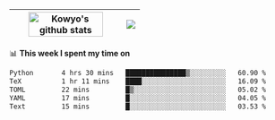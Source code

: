 | <a href="https://github.com/anuraghazra/github-readme-stats"><img width="85%" src="https://github-readme-stats.vercel.app/api?username=kowyo&show_icons=true&hide_border=true&theme=transparent" alt="Kowyo's github stats" /></a> | <a href="https://github.com/anuraghazra/github-readme-stats"><img align="center" src="https://github-readme-stats.vercel.app/api/top-langs/?username=kowyo&exclude_repo=Engineering-Competition-Robot,mobile-robot&hide=c,assembly,shaderlab,hlsl,mathematica,cmake&layout=compact&hide_border=true&theme=transparent" /></a> |
| ------------- | ------------- |

📊 **This week I spent my time on**
<!--START_SECTION:waka-->

```txt
Python       4 hrs 30 mins   ███████████████▒░░░░░░░░░   60.90 %
TeX          1 hr 11 mins    ████░░░░░░░░░░░░░░░░░░░░░   16.09 %
TOML         22 mins         █▒░░░░░░░░░░░░░░░░░░░░░░░   05.02 %
YAML         17 mins         █░░░░░░░░░░░░░░░░░░░░░░░░   04.05 %
Text         15 mins         █░░░░░░░░░░░░░░░░░░░░░░░░   03.53 %
```

<!--END_SECTION:waka-->

